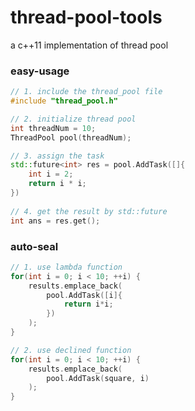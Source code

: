 # thread-pool-tools
a c++11 implementation of thread pool

### easy-usage

```c++
// 1. include the thread_pool file
#include "thread_pool.h"

// 2. initialize thread pool
int threadNum = 10;
ThreadPool pool(threadNum);

// 3. assign the task
std::future<int> res = pool.AddTask([]{ 
    int i = 2;
    return i * i;
})
  
// 4. get the result by std::future
int ans = res.get();
```



### auto-seal

```c++
// 1. use lambda function
for(int i = 0; i < 10; ++i) {
    results.emplace_back(
        pool.AddTask([i]{
            return i*i;
        })
    );
}

// 2. use declined function
for(int i = 0; i < 10; ++i) {
    results.emplace_back(
        pool.AddTask(square, i)
    );
}

```

